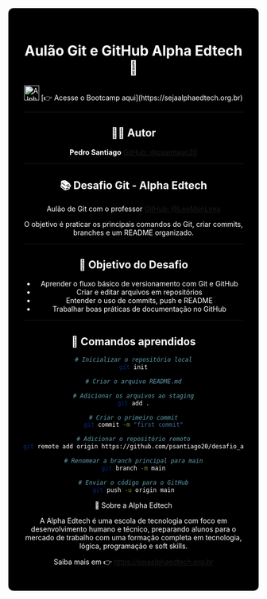 <div align="center" style="background-color:#000000; color:#ffffff; padding:30px; border-radius:10px;">

# Aulão Git e GitHub Alpha Edtech 🚀

<img src="imagens/Alpha.jpeg" alt="Alpha Logo" height="30px" />
[👉 Acesse o Bootcamp aqui](https://sejaalphaedtech.org.br)

---

## 👨‍💻 Autor

**Pedro Santiago**
[GitHub: @psantiago20](https://github.com/psantiago20)

---

## 📚 Desafio Git - Alpha Edtech

Aulão de Git com o professor [GitHub: @LeoMoriLima](https://github.com/LeoMoriLima)

O objetivo é praticar os principais comandos do Git, criar commits, branches e um README organizado.

---

## 🧩 Objetivo do Desafio

- Aprender o fluxo básico de versionamento com Git e GitHub  
- Criar e editar arquivos em repositórios  
- Entender o uso de commits, push e README  
- Trabalhar boas práticas de documentação no GitHub  

---

## 🧠 Comandos aprendidos

```bash
# Inicializar o repositório local
git init

# Criar o arquivo README.md

# Adicionar os arquivos ao staging
git add .

# Criar o primeiro commit
git commit -m "first commit"

# Adicionar o repositório remoto
git remote add origin https://github.com/psantiago20/desafio_alpha.git

# Renomear a branch principal para main
git branch -m main

# Enviar o código para o GitHub
git push -u origin main
```

🏫 Sobre a Alpha Edtech

A Alpha Edtech é uma escola de tecnologia com foco em desenvolvimento humano e técnico, preparando alunos para o mercado de trabalho com uma formação completa em tecnologia, lógica, programação e soft skills.

Saiba mais em 👉 https://sejaalphaedtech.org.br
</div>